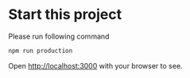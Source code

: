 # Start this project 

 

Please run following command
```bash
npm run production
```
Open [http://localhost:3000](http://localhost:3000) with your browser to see. 
